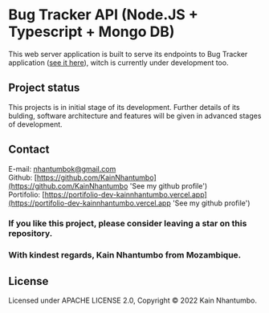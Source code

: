 # Bug Tracker API (Node.JS + Typescript + Mongo DB)
This web server application is built to serve its endpoints to Bug Tracker application ([see it here](https://github.com/KainNhantumbo/bug-tracker)), witch is currently under development too.

## Project status
This projects is in initial stage of its development. Further details of its bulding, software architecture and features will be given in advanced stages of development.

## Contact 
E-mail: [nhantumbok@gmail.com](nhantumbok@gmail.com 'Send an email')\
Github: [https://github.com/KainNhantumbo](https://github.com/KainNhantumbo 'See my github profile')  
Portifolio: [https://portifolio-dev-kainnhantumbo.vercel.app](https://portifolio-dev-kainnhantumbo.vercel.app 'See my github profile')

### If you like this project, please consider leaving a star on this repository.  
### With kindest regards, Kain Nhantumbo from Mozambique.


## License
Licensed under APACHE LICENSE 2.0, Copyright &copy; 2022 Kain Nhantumbo.